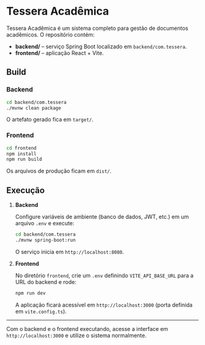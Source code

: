 # Tessera Acadêmica

Tessera Acadêmica é um sistema completo para gestão de documentos acadêmicos. O repositório contém:

- **backend/** – serviço Spring Boot localizado em `backend/com.tessera`.
- **frontend/** – aplicação React + Vite.

## Build

### Backend

```bash
cd backend/com.tessera
./mvnw clean package
```

O artefato gerado fica em `target/`.

### Frontend

```bash
cd frontend
npm install
npm run build
```

Os arquivos de produção ficam em `dist/`.

## Execução

1. **Backend**

   Configure variáveis de ambiente (banco de dados, JWT, etc.) em um arquivo `.env` e execute:

   ```bash
   cd backend/com.tessera
   ./mvnw spring-boot:run
   ```

   O serviço inicia em `http://localhost:8080`.

2. **Frontend**

   No diretório `frontend`, crie um `.env` definindo `VITE_API_BASE_URL` para a URL do backend e rode:

   ```bash
   npm run dev
   ```

   A aplicação ficará acessível em `http://localhost:3000` (porta definida em `vite.config.ts`).

---

Com o backend e o frontend executando, acesse a interface em `http://localhost:3000` e utilize o sistema normalmente.
